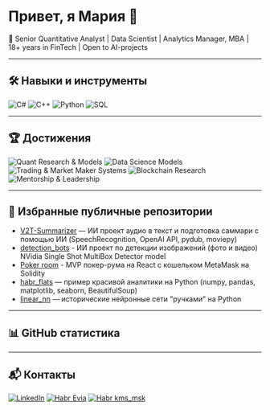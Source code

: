 # Привет, я Мария  👋 

🚀 Senior Quantitative Analyst | Data Scientist | Analytics Manager, MBA | 18+ years in FinTech | Open to AI-projects

---
## 🛠 Навыки и инструменты
![C#](https://img.shields.io/badge/-C%23-239120?style=flat&logo=c-sharp&logoColor=white)
![C++](https://img.shields.io/badge/-C++-00599C?style=flat&logo=cplusplus&logoColor=white)
![Python](https://img.shields.io/badge/-Python-3776AB?style=flat&logo=python&logoColor=white)
![SQL](https://img.shields.io/badge/-SQL-4479A1?style=flat&logo=postgresql&logoColor=white)

---

## 🏆 Достижения
![Quant Research & Models](https://img.shields.io/badge/Quant_Research_&_Models-FinTech-yellow?style=for-the-badge)
![Data Science Models](https://img.shields.io/badge/Data_Science_Models-DS-red?style=for-the-badge)
![Trading & Market Maker Systems](https://img.shields.io/badge/Trading_&_Market_Maker_Systems-Expert-blue?style=for-the-badge)
![Blockchain Research](https://img.shields.io/badge/Blockchain_Research-Cripto_Enthusiast-orange?style=for-the-badge)
![Mentorship & Leadership](https://img.shields.io/badge/Mentorship_&_Leadership-Senior-purple?style=for-the-badge)

---

## 🚀 Избранные публичные репозитории
- [V2T-Summarizer](https://github.com/aaviis/V2T-Summarizer) — ИИ проект аудио в текст и подготовка саммари с помощью ИИ (SpeechRecognition, OpenAI API, pydub, moviepy)
- [detection_bots](https://habr.com/ru/articles/774850/) - ИИ проект по детекции изображений (фото и видео) NVidia Single Shot MultiBox Detector model 
- [Poker room](https://pok-boss.vercel.app/) - MVP покер-рума на React с кошельком MetaMask на Solidity
- [habr_flats](https://github.com/aaviis/habr_flats) — пример красивой аналитики на Python (numpy, pandas, matplotlib, seaborn, BeautifulSoup)
- [linear_nn](https://github.com/aaviis/linear_nn) — исторические нейронные сети "ручками" на Python  

---
## 📊 GitHub статистика


---
## 📬 Контакты
[![LinkedIn](https://img.shields.io/badge/LinkedIn-0077B5?style=for-the-badge&logo=linkedin&logoColor=white)](https://www.linkedin.com/in/mariakudryashova/)
[![Habr Evia](https://img.shields.io/badge/Habr-Evia-005fff?style=for-the-badge&logo=habr&logoColor=white)](https://habr.com/ru/users/evia/)
[![Habr kms_msk](https://img.shields.io/badge/Habr-kms_msk-005fff?style=for-the-badge&logo=habr&logoColor=white)](https://habr.com/ru/users/kms_msk/articles/)

